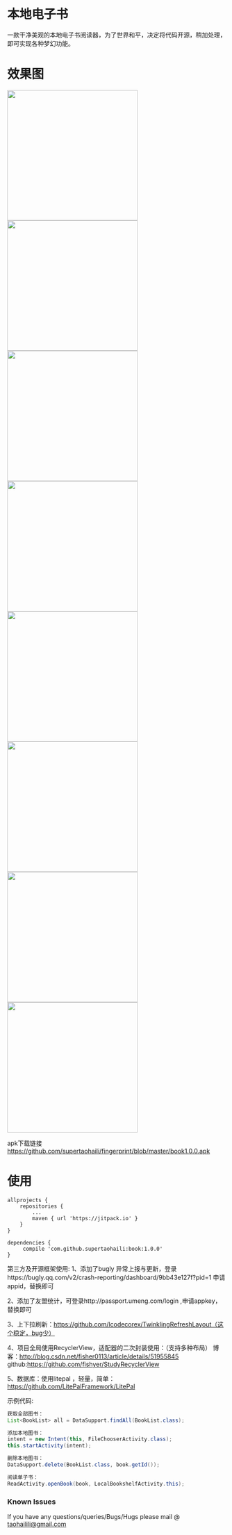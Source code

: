 # 本地电子书

一款干净美观的本地电子书阅读器，为了世界和平，决定将代码开源，稍加处理，即可实现各种梦幻功能。


# 效果图

 <img src="https://github.com/supertaohaili/book/blob/master/S80115-180545.jpg" width="300"><img src="https://github.com/supertaohaili/book/blob/master/S80115-180528.jpg" width="300">
 <img src="https://github.com/supertaohaili/book/blob/master/S80115-162828.jpg" width="300"><img src="https://github.com/supertaohaili/book/blob/master/S80115-180602.jpg" width="300">
 <img src="https://github.com/supertaohaili/book/blob/master/S80115-180634.jpg" width="300"><img src="https://github.com/supertaohaili/book/blob/master/S80115-180708.jpg" width="300">
 <img src="https://github.com/supertaohaili/book/blob/master/S80115-180620.jpg" width="300"><img src="https://github.com/supertaohaili/book/blob/master/S80115-180655.jpg" width="300">

apk下载链接
<a href="https://github.com/supertaohaili/fingerprint/blob/master/book1.0.0.apk">https://github.com/supertaohaili/fingerprint/blob/master/book1.0.0.apk</a>

# 使用
```
allprojects {
	repositories {
		...
		maven { url 'https://jitpack.io' }
	}
}

dependencies {
     compile 'com.github.supertaohaili:book:1.0.0'
}
```

第三方及开源框架使用:
1、添加了bugly 异常上报与更新，登录https://bugly.qq.com/v2/crash-reporting/dashboard/9bb43e127f?pid=1 申请appid，替换即可

2、添加了友盟统计，可登录http://passport.umeng.com/login ,申请appkey，替换即可

3、上下拉刷新：https://github.com/lcodecorex/TwinklingRefreshLayout（这个稳定，bug少）

4、项目全局使用RecyclerView，适配器的二次封装使用：（支持多种布局）
博客：http://blog.csdn.net/fisher0113/article/details/51955845
     github:https://github.com/fishyer/StudyRecyclerView

5、数据库：使用litepal ，轻量，简单：https://github.com/LitePalFramework/LitePal

示例代码:
``` java
获取全部图书：
List<BookList> all = DataSupport.findAll(BookList.class);

添加本地图书：
intent = new Intent(this, FileChooserActivity.class);
this.startActivity(intent);

删除本地图书：
DataSupport.delete(BookList.class, book.getId());

阅读单子书：
ReadActivity.openBook(book, LocalBookshelfActivity.this);
```

### Known Issues
If you have any questions/queries/Bugs/Hugs please mail @
taohailili@gmail.com
